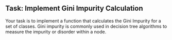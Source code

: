 ## Task: Implement Gini Impurity Calculation

Your task is to implement a function that calculates the Gini Impurity for a set of classes. Gini impurity is commonly used in decision tree algorithms to measure the impurity or disorder within a node.
